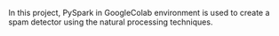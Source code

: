 In this project, PySpark in GoogleColab environment is used to create a spam detector using the natural processing techniques.
